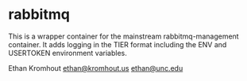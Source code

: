 # rabbitmq

This is a wrapper container for the mainstream
rabbitmq-management container. It adds logging
in the TIER format including the ENV and USERTOKEN
environment variables.

Ethan Kromhout ethan@kromhout.us ethan@unc.edu

